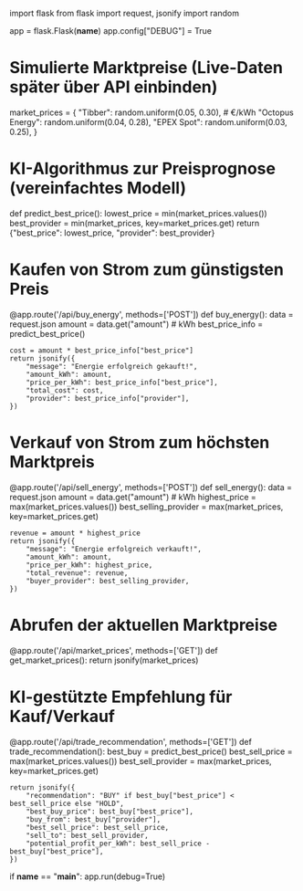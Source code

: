 import flask
from flask import request, jsonify
import random

app = flask.Flask(__name__)
app.config["DEBUG"] = True

# Simulierte Marktpreise (Live-Daten später über API einbinden)
market_prices = {
    "Tibber": random.uniform(0.05, 0.30),  # €/kWh
    "Octopus Energy": random.uniform(0.04, 0.28),
    "EPEX Spot": random.uniform(0.03, 0.25),
}

# KI-Algorithmus zur Preisprognose (vereinfachtes Modell)
def predict_best_price():
    lowest_price = min(market_prices.values())
    best_provider = min(market_prices, key=market_prices.get)
    return {"best_price": lowest_price, "provider": best_provider}

# Kaufen von Strom zum günstigsten Preis
@app.route('/api/buy_energy', methods=['POST'])
def buy_energy():
    data = request.json
    amount = data.get("amount")  # kWh
    best_price_info = predict_best_price()
    
    cost = amount * best_price_info["best_price"]
    return jsonify({
        "message": "Energie erfolgreich gekauft!",
        "amount_kWh": amount,
        "price_per_kWh": best_price_info["best_price"],
        "total_cost": cost,
        "provider": best_price_info["provider"],
    })

# Verkauf von Strom zum höchsten Marktpreis
@app.route('/api/sell_energy', methods=['POST'])
def sell_energy():
    data = request.json
    amount = data.get("amount")  # kWh
    highest_price = max(market_prices.values())
    best_selling_provider = max(market_prices, key=market_prices.get)

    revenue = amount * highest_price
    return jsonify({
        "message": "Energie erfolgreich verkauft!",
        "amount_kWh": amount,
        "price_per_kWh": highest_price,
        "total_revenue": revenue,
        "buyer_provider": best_selling_provider,
    })

# Abrufen der aktuellen Marktpreise
@app.route('/api/market_prices', methods=['GET'])
def get_market_prices():
    return jsonify(market_prices)

# KI-gestützte Empfehlung für Kauf/Verkauf
@app.route('/api/trade_recommendation', methods=['GET'])
def trade_recommendation():
    best_buy = predict_best_price()
    best_sell_price = max(market_prices.values())
    best_sell_provider = max(market_prices, key=market_prices.get)
    
    return jsonify({
        "recommendation": "BUY" if best_buy["best_price"] < best_sell_price else "HOLD",
        "best_buy_price": best_buy["best_price"],
        "buy_from": best_buy["provider"],
        "best_sell_price": best_sell_price,
        "sell_to": best_sell_provider,
        "potential_profit_per_kWh": best_sell_price - best_buy["best_price"],
    })

if __name__ == "__main__":
    app.run(debug=True)
